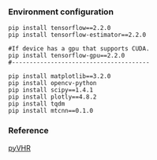 <h3>Environment configuration</h3>

```text
pip install tensorflow==2.2.0
pip install tensorflow-estimator==2.2.0

#If device has a gpu that supports CUDA.
pip install tensorflow-gpu==2.2.0
#---------------------------------------

pip install matplotlib==3.2.0
pip install opencv-python
pip install scipy==1.4.1 
pip install plotly==4.8.2
pip install tqdm
pip install mtcnn==0.1.0
```

<h3>Reference</h3>
<a href='https://github.com/phuselab/pyVHR'> pyVHR</a>

